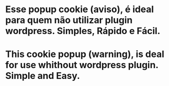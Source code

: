 # Esse popup cookie (aviso), é ideal para quem não utilizar plugin wordpress. Simples, Rápido e Fácil.
# This cookie popup (warning), is deal for use whithout wordpress plugin. Simple and Easy.
